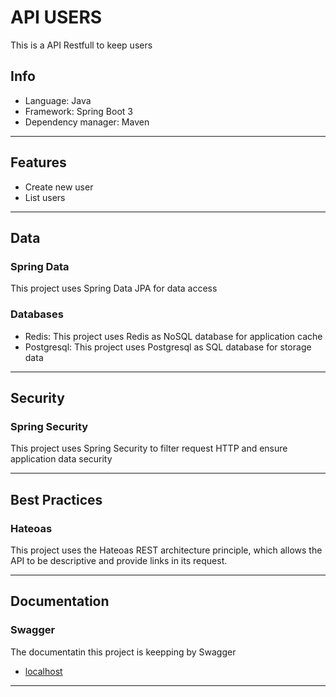 # API USERS
This is a API Restfull to keep users

## Info
* Language: Java
* Framework: Spring Boot 3
* Dependency manager: Maven

---
## Features
* Create new user
* List users 
---
## Data
### Spring Data
This project uses Spring Data JPA for data access
### Databases
* Redis: This project uses Redis as NoSQL database for application cache
* Postgresql: This project uses Postgresql as SQL database for storage data
---
## Security
### Spring Security
This project uses Spring Security to filter request HTTP and ensure application data security

---
## Best Practices
### Hateoas
This project uses the Hateoas REST architecture principle, which allows the API to be descriptive and provide links in its request.

---
## Documentation
### Swagger
The documentatin this project is keepping by Swagger
- [localhost](http://localhost:8080/swagger-ui/index.html#/)  
---